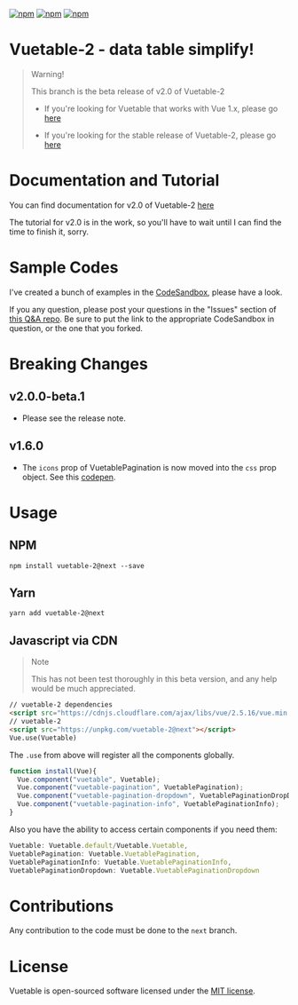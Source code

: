 [![npm](https://img.shields.io/npm/v/vuetable-2/next.svg)](https://www.npmjs.com/package/vuetable-2)
[![npm](https://img.shields.io/npm/dt/vuetable-2.svg)](https://www.npmjs.com/package/vuetable-2)
[![npm](https://img.shields.io/npm/l/vuetable-2.svg?maxAge=2592000)](https://github.com/ratiw/vuetable-2/blob/master/LICENSE)

# Vuetable-2 - data table simplify!

> Warning!  
>
> This branch is the beta release of v2.0 of Vuetable-2     
> 
> - If you're looking for Vuetable that works with Vue 1.x, please go [here](https://github.com/ratiw/vue-table)      
> 
> - If you're looking for the stable release of Vuetable-2, please go [here](https://github.com/ratiw/vuetable-2)   
> 

# Documentation and Tutorial

You can find documentation for v2.0 of Vuetable-2 [here](https://vuetable.com)

The tutorial for v2.0 is in the work, so you'll have to wait until I can find the time to finish it, sorry.

# Sample Codes

I've created a bunch of examples in the [CodeSandbox](https://codesandbox.io/u/ratiw/sandboxes), please have a look.

If you any question, please post your questions in the "Issues" section of [this Q&A repo](https://github.com/vuetable/Q-and-A/issues). Be sure to put the link to the appropriate CodeSandbox in question, or the one that you forked.


# Breaking Changes
## v2.0.0-beta.1
- Please see the release note.

## v1.6.0
- The `icons` prop of VuetablePagination is now moved into the `css` prop object. See this [codepen](https://codepen.io/ratiw/pen/GmJayw).

# Usage
## NPM

```shell
npm install vuetable-2@next --save
```

## Yarn

```shell
yarn add vuetable-2@next
```

## Javascript via CDN

> Note    
>
> This has not been test thoroughly in this beta version, and any help would be much appreciated.

```html
// vuetable-2 dependencies
<script src="https://cdnjs.cloudflare.com/ajax/libs/vue/2.5.16/vue.min.js"></script>
// vuetable-2
<script src="https://unpkg.com/vuetable-2@next"></script>
Vue.use(Vuetable)
```

The `.use` from above will register all the components globally.
```javascript
function install(Vue){
  Vue.component("vuetable", Vuetable);
  Vue.component("vuetable-pagination", VuetablePagination);
  Vue.component("vuetable-pagination-dropdown", VuetablePaginationDropDown);
  Vue.component("vuetable-pagination-info", VuetablePaginationInfo);
}
```

Also you have the ability to access certain components if you need them:
```javascript
Vuetable: Vuetable.default/Vuetable.Vuetable,
VuetablePagination: Vuetable.VuetablePagination,
VuetablePaginationInfo: Vuetable.VuetablePaginationInfo,
VuetablePaginationDropdown: Vuetable.VuetablePaginationDropdown
```


# Contributions
Any contribution to the code must be done to the `next` branch.

# License
Vuetable is open-sourced software licensed under the [MIT license](http://opensource.org/licenses/MIT).
